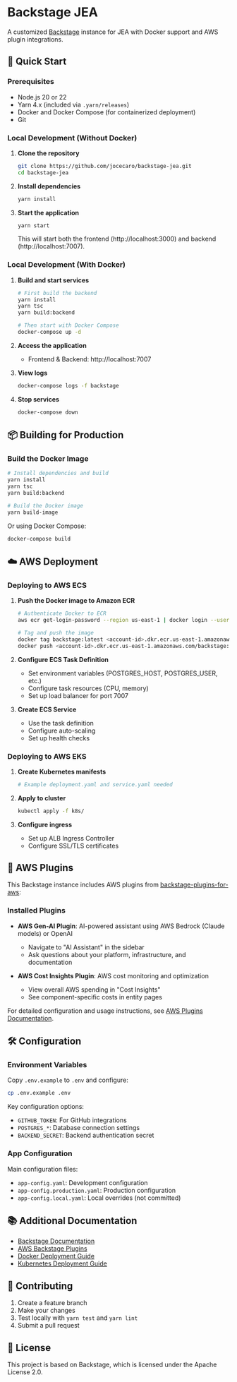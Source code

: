 # Backstage JEA

A customized [Backstage](https://backstage.io) instance for JEA with Docker support and AWS plugin integrations.

## 🚀 Quick Start

### Prerequisites

- Node.js 20 or 22
- Yarn 4.x (included via `.yarn/releases`)
- Docker and Docker Compose (for containerized deployment)
- Git

### Local Development (Without Docker)

1. **Clone the repository**
   ```bash
   git clone https://github.com/jocecaro/backstage-jea.git
   cd backstage-jea
   ```

2. **Install dependencies**
   ```bash
   yarn install
   ```

3. **Start the application**
   ```bash
   yarn start
   ```

   This will start both the frontend (http://localhost:3000) and backend (http://localhost:7007).

### Local Development (With Docker)

1. **Build and start services**
   ```bash
   # First build the backend
   yarn install
   yarn tsc
   yarn build:backend
   
   # Then start with Docker Compose
   docker-compose up -d
   ```

2. **Access the application**
   - Frontend & Backend: http://localhost:7007

3. **View logs**
   ```bash
   docker-compose logs -f backstage
   ```

4. **Stop services**
   ```bash
   docker-compose down
   ```

## 📦 Building for Production

### Build the Docker Image

```bash
# Install dependencies and build
yarn install
yarn tsc
yarn build:backend

# Build the Docker image
yarn build-image
```

Or using Docker Compose:

```bash
docker-compose build
```

## ☁️ AWS Deployment

### Deploying to AWS ECS

1. **Push the Docker image to Amazon ECR**
   ```bash
   # Authenticate Docker to ECR
   aws ecr get-login-password --region us-east-1 | docker login --username AWS --password-stdin <account-id>.dkr.ecr.us-east-1.amazonaws.com
   
   # Tag and push the image
   docker tag backstage:latest <account-id>.dkr.ecr.us-east-1.amazonaws.com/backstage:latest
   docker push <account-id>.dkr.ecr.us-east-1.amazonaws.com/backstage:latest
   ```

2. **Configure ECS Task Definition**
   - Set environment variables (POSTGRES_HOST, POSTGRES_USER, etc.)
   - Configure task resources (CPU, memory)
   - Set up load balancer for port 7007

3. **Create ECS Service**
   - Use the task definition
   - Configure auto-scaling
   - Set up health checks

### Deploying to AWS EKS

1. **Create Kubernetes manifests**
   ```bash
   # Example deployment.yaml and service.yaml needed
   ```

2. **Apply to cluster**
   ```bash
   kubectl apply -f k8s/
   ```

3. **Configure ingress**
   - Set up ALB Ingress Controller
   - Configure SSL/TLS certificates

## 🔌 AWS Plugins

This Backstage instance includes AWS plugins from [backstage-plugins-for-aws](https://github.com/awslabs/backstage-plugins-for-aws):

### Installed Plugins

- **AWS Gen-AI Plugin**: AI-powered assistant using AWS Bedrock (Claude models) or OpenAI
  - Navigate to "AI Assistant" in the sidebar
  - Ask questions about your platform, infrastructure, and documentation
  
- **AWS Cost Insights Plugin**: AWS cost monitoring and optimization
  - View overall AWS spending in "Cost Insights" 
  - See component-specific costs in entity pages

For detailed configuration and usage instructions, see [AWS Plugins Documentation](./docs/AWS_PLUGINS.md).

## 🛠️ Configuration

### Environment Variables

Copy `.env.example` to `.env` and configure:

```bash
cp .env.example .env
```

Key configuration options:
- `GITHUB_TOKEN`: For GitHub integrations
- `POSTGRES_*`: Database connection settings
- `BACKEND_SECRET`: Backend authentication secret

### App Configuration

Main configuration files:
- `app-config.yaml`: Development configuration
- `app-config.production.yaml`: Production configuration
- `app-config.local.yaml`: Local overrides (not committed)

## 📚 Additional Documentation

- [Backstage Documentation](https://backstage.io/docs)
- [AWS Backstage Plugins](https://github.com/awslabs/backstage-plugins-for-aws)
- [Docker Deployment Guide](https://backstage.io/docs/deployment/docker)
- [Kubernetes Deployment Guide](https://backstage.io/docs/deployment/k8s)

## 🤝 Contributing

1. Create a feature branch
2. Make your changes
3. Test locally with `yarn test` and `yarn lint`
4. Submit a pull request

## 📄 License

This project is based on Backstage, which is licensed under the Apache License 2.0.
